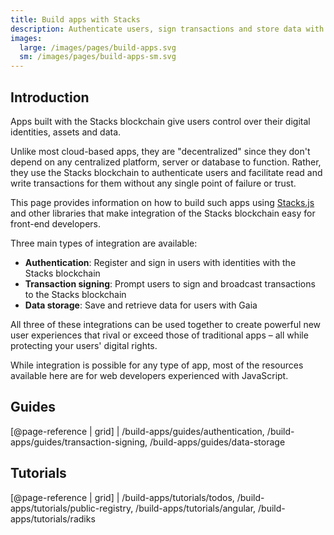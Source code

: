 ```yaml
---
title: Build apps with Stacks
description: Authenticate users, sign transactions and store data with the Stacks blockchain
images:
  large: /images/pages/build-apps.svg
  sm: /images/pages/build-apps-sm.svg
---
```


## Introduction

Apps built with the Stacks blockchain give users control over their digital identities, assets and data.

Unlike most cloud-based apps, they are "decentralized" since they don't depend on any centralized platform, server or database to function. Rather, they use the Stacks blockchain to authenticate users and facilitate read and write transactions for them without any single point of failure or trust.

This page provides information on how to build such apps using [Stacks.js](https://github.com/blockstack/stacks.js) and other libraries that make integration of the Stacks blockchain easy for front-end developers.

Three main types of integration are available:

- **Authentication**: Register and sign in users with identities with the Stacks blockchain
- **Transaction signing**: Prompt users to sign and broadcast transactions to the Stacks blockchain
- **Data storage**: Save and retrieve data for users with Gaia

All three of these integrations can be used together to create powerful new user experiences that rival or exceed those of traditional apps – all while protecting your users' digital rights.

While integration is possible for any type of app, most of the resources available here are for web developers experienced with JavaScript.

## Guides

[@page-reference | grid]
| /build-apps/guides/authentication, /build-apps/guides/transaction-signing, /build-apps/guides/data-storage

## Tutorials

[@page-reference | grid]
| /build-apps/tutorials/todos, /build-apps/tutorials/public-registry, /build-apps/tutorials/angular, /build-apps/tutorials/radiks
